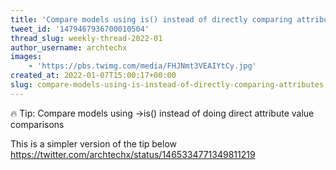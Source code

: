 ```yaml
---
title: 'Compare models using is() instead of directly comparing attributes'
tweet_id: '1479467936700010504'
thread_slug: weekly-thread-2022-01
author_username: archtechx
images:
    - 'https://pbs.twimg.com/media/FHJNmt3VEAIYtCy.jpg'
created_at: 2022-01-07T15:00:17+00:00
slug: compare-models-using-is-instead-of-directly-comparing-attributes
---
```

🔥 Tip: Compare models using -&gt;is() instead of doing direct attribute value comparisons

This is a simpler version of the tip below https://twitter.com/archtechx/status/1465334771349811219
